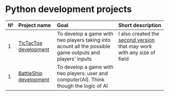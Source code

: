 # Python development projects



|№|Project name|Goal|Short description|
|:-|:-----------|:---|:-------------|
|1|[TicTacToe development](https://github.com/yekaterinamikhalchuk/Python_development_projects/blob/main/TicTacToe.py)|To develop a game with two players taking into acount all the possible game outputs and players' inputs|I also created the [second version](https://github.com/yekaterinamikhalchuk/Python_development_projects/blob/main/TicTacToe%20(version%202).py) that may work with any size of field</li></ul>|
|1|[BattleShip development](https://github.com/yekaterinamikhalchuk/python_development_projects/blob/main/BattleShip.py)|To develop a game with two players: user and computer(AI). Think though the logic of AI </li></ul>|

